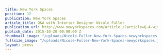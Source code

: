 ```yaml
---
title: New York Spaces
position: 12
publication: New York Spaces
article_title: Q&A with Interior Designer Nicole Fuller
publication_url: http://www.newyorkspaces.com/article_/?article=Q-A-with-New-York-Based-Interior-Designer-Nicole-Fuller-20151018
publish_date: 2015-10-20 00:00:00 Z
thumbnail_image: "/uploads/Nicole-Fuller-New-York-Spaces-newyorkspaces.jpg"
fullsize_image: "/uploads/Nicole-Fuller-New-York-Spaces-newyorkspaces.jpg"
layout: press
---
```


